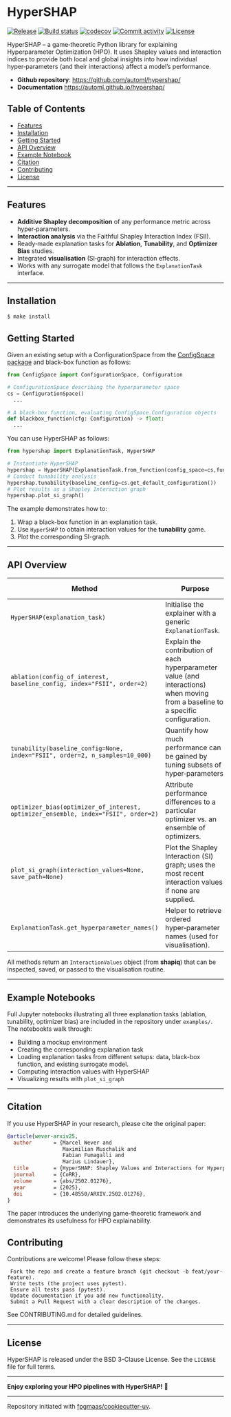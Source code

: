 # HyperSHAP

[![Release](https://img.shields.io/github/v/release/mwever/hypershap)](https://img.shields.io/github/v/release/mwever/hypershap)
[![Build status](https://img.shields.io/github/actions/workflow/status/mwever/hypershap/main.yml?branch=main)](https://github.com/mwever/hypershap/actions/workflows/main.yml?query=branch%3Amain)
[![codecov](https://codecov.io/gh/mwever/hypershap/branch/main/graph/badge.svg)](https://codecov.io/gh/mwever/hypershap)
[![Commit activity](https://img.shields.io/github/commit-activity/m/mwever/hypershap)](https://img.shields.io/github/commit-activity/m/mwever/hypershap)
[![License](https://img.shields.io/github/license/mwever/hypershap)](https://img.shields.io/github/license/mwever/hypershap)

HyperSHAP – a game‑theoretic Python library for explaining Hyperparameter Optimization (HPO). It uses Shapley values and interaction indices to provide both local and global insights into how individual hyper‑parameters (and their interactions) affect a model’s performance.

- **Github repository**: <https://github.com/automl/hypershap/>
- **Documentation** <https://automl.github.io/hypershap/>


## Table of Contents
- [Features](#features)
- [Installation](#installation)
- [Getting Started](#getting-started)
- [API Overview](#api-overview)
- [Example Notebook](#example-notebook)
- [Citation](#citation)
- [Contributing](#contributing)
- [License](#license)

---

## Features
- **Additive Shapley decomposition** of any performance metric across hyper‑parameters.
- **Interaction analysis** via the Faithful Shapley Interaction Index (FSII).
- Ready‑made explanation tasks for **Ablation**, **Tunability**, and **Optimizer Bias** studies.
- Integrated **visualisation** (SI‑graph) for interaction effects.
- Works with any surrogate model that follows the `ExplanationTask` interface.

---

## Installation

```sh
$ make install
```

## Getting Started
Given an existing setup with a ConfigurationSpace from the [ConfigSpace package](https://github.com/automl/ConfigSpace) and black-box function as follows:
```Python
from ConfigSpace import ConfigurationSpace, Configuration

# ConfigurationSpace describing the hyperparameter space
cs = ConfigurationSpace()
  ...

# A black-box function, evaluating ConfigSpace.Configuration objects
def blackbox_function(cfg: Configuration) -> float:
  ...
```

You can use HyperSHAP as follows:
```Python
from hypershap import ExplanationTask, HyperSHAP

# Instantiate HyperSHAP
hypershap = HyperSHAP(ExplanationTask.from_function(config_space=cs,function=blackbox_function))
# Conduct tunability analysis
hypershap.tunability(baseline_config=cs.get_default_configuration())
# Plot results as a Shapley Interaction graph
hypershap.plot_si_graph()
```

The example demonstrates how to:
1. Wrap a black-box function in an explanation task.
2. Use `HyperSHAP` to obtain interaction values for the **tunability** game.
3. Plot the corresponding SI-graph.

---

## API Overview

| Method | Purpose | Key Arguments |
|--------|---------|---------------|
| `HyperSHAP(explanation_task)` | Initialise the explainer with a generic `ExplanationTask`. |
| `ablation(config_of_interest, baseline_config, index="FSII", order=2)` | Explain the contribution of each hyperparameter value (and interactions) when moving from a baseline to a specific configuration. |
| `tunability(baseline_config=None, index="FSII", order=2, n_samples=10_000)` | Quantify how much performance can be gained by tuning subsets of hyper‑parameters. |
| `optimizer_bias(optimizer_of_interest, optimizer_ensemble, index="FSII", order=2)` | Attribute performance differences to a particular optimizer vs. an ensemble of optimizers. |
| `plot_si_graph(interaction_values=None, save_path=None)` | Plot the Shapley Interaction (SI) graph; uses the most recent interaction values if none are supplied. |
| `ExplanationTask.get_hyperparameter_names()` | Helper to retrieve ordered hyper‑parameter names (used for visualisation). |

All methods return an `InteractionValues` object (from **shapiq**) that can be inspected, saved, or passed to the visualisation routine.

---

## Example Notebooks
Full Jupyter notebooks illustrating all three explanation tasks (ablation, tunability, optimizer bias) are included in the repository under `examples/`. The notebookts walk through:

- Building a mockup environment
- Creating the corresponding explanation task
- Loading explanation tasks from different setups: data, black-box function, and existing surrogate model.
- Computing interaction values with HyperSHAP
- Visualizing results with `plot_si_graph`

---

## Citation
If you use HyperSHAP in your research, please cite the original paper:

```bibtex
@article{wever-arxiv25,
  author       = {Marcel Wever and
                  Maximilian Muschalik and
                  Fabian Fumagalli and
                  Marius Lindauer},
  title        = {HyperSHAP: Shapley Values and Interactions for Hyperparameter Importance},
  journal      = {CoRR},
  volume       = {abs/2502.01276},
  year         = {2025},
  doi          = {10.48550/ARXIV.2502.01276},
}
```

The paper introduces the underlying game-theoretic framework and demonstrates its usefulness for HPO explainability.

## Contributing

Contributions are welcome! Please follow these steps:

     Fork the repo and create a feature branch (git checkout -b feat/your-feature).
     Write tests (the project uses pytest).
     Ensure all tests pass (pytest).
     Update documentation if you add new functionality.
     Submit a Pull Request with a clear description of the changes.


See CONTRIBUTING.md for detailed guidelines.

---

## License
HyperSHAP is released under the BSD 3-Clause License. See the `LICENSE` file for full terms.

---

**Enjoy exploring your HPO pipelines with HyperSHAP!** 🎉

---
Repository initiated with [fpgmaas/cookiecutter-uv](https://github.com/fpgmaas/cookiecutter-uv).
